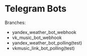 # Telegram Bots   
Branches:
- yandex_weather_bot_webhook  
- vk_music_bot_webhook  
- yandex_weather_bot_polling(test)    
- vkmusic_link_bot_polling(test)  
